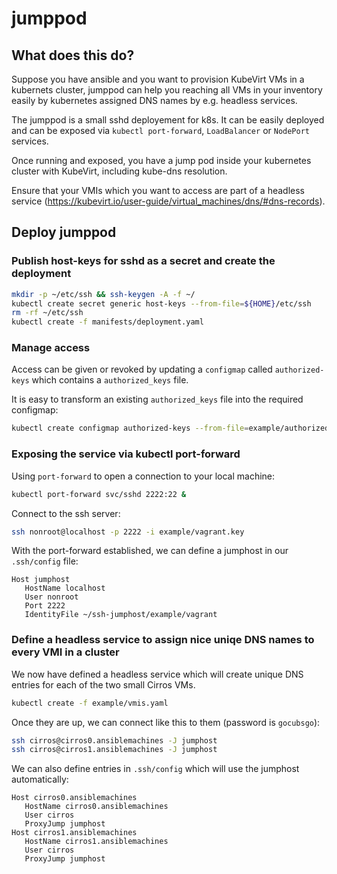 # jumppod


## What does this do?

Suppose you have ansible and you want to provision KubeVirt VMs in a kubernets
cluster, jumppod can help you reaching all VMs in your inventory easily by
kubernetes assigned DNS names by e.g. headless services.

The jumppod is a small sshd deployement for k8s. It can be easily deployed and
can be exposed via `kubectl port-forward`, `LoadBalancer` or `NodePort`
services.

Once running and exposed, you have a jump pod inside your kubernetes cluster
with KubeVirt, including kube-dns resolution.

Ensure that your VMIs which you want to access are part of a headless service
(https://kubevirt.io/user-guide/virtual_machines/dns/#dns-records).

## Deploy jumppod

### Publish host-keys for sshd as a secret and create the deployment

```bash
mkdir -p ~/etc/ssh && ssh-keygen -A -f ~/
kubectl create secret generic host-keys --from-file=${HOME}/etc/ssh
rm -rf ~/etc/ssh
kubectl create -f manifests/deployment.yaml
```

### Manage access

Access can be given or revoked by updating a `configmap` called
`authorized-keys` which contains a `authorized_keys` file.

It is easy to transform an existing `authorized_keys` file into the required
configmap:

```bash
kubectl create configmap authorized-keys --from-file=example/authorized_keys
```

### Exposing the service via kubectl port-forward

Using `port-forward` to open a connection to your local machine:

```bash
kubectl port-forward svc/sshd 2222:22 &
```

Connect to the ssh server:

```bash
ssh nonroot@localhost -p 2222 -i example/vagrant.key
```

With the port-forward established, we can define a jumphost in our `.ssh/config` file:

```
Host jumphost
   HostName localhost
   User nonroot
   Port 2222
   IdentityFile ~/ssh-jumphost/example/vagrant
```

### Define a headless service to assign nice uniqe DNS names to every VMI in a cluster

We now have defined a headless service which will create unique DNS entries for
each of the two small Cirros VMs.

```bash
kubectl create -f example/vmis.yaml
```

Once they are up, we can connect like this to them (password is `gocubsgo`):

```bash
ssh cirros@cirros0.ansiblemachines -J jumphost
ssh cirros@cirros1.ansiblemachines -J jumphost
```

We can also define entries in `.ssh/config` which will use the jumphost automatically:

```
Host cirros0.ansiblemachines
   HostName cirros0.ansiblemachines
   User cirros
   ProxyJump jumphost
Host cirros1.ansiblemachines
   HostName cirros1.ansiblemachines
   User cirros
   ProxyJump jumphost
```
